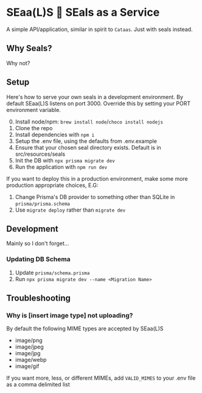 # SEaa(L)S 🦭 SEals as a Service

A simple API/application, similar in spirit to `Cataas`. Just with seals instead.

## Why Seals?

Why not?

## Setup

Here's how to serve your own seals in a development environment. By default SEaa(L)S listens on port 3000. Override this
by setting your PORT environment variable.

0. Install node/npm: `brew install node`/`choco install nodejs`
1. Clone the repo
2. Install dependencies with `npm i`
3. Setup the .env file, using the defaults from .env.example
4. Ensure that your chosen seal directory exists. Default is in src/resources/seals
5. Init the DB with `npx prisma migrate dev`
6. Run the application with `npm run dev`

If you want to deploy this in a production environment, make some more production appropriate choices, E.G:

1. Change Prisma's DB provider to something other than SQLite in `prisma/prisma.schema`
2. Use `migrate deploy` rather than `migrate dev`

## Development

Mainly so I don't forget...

### Updating DB Schema

1. Update `prisma/schema.prisma`
2. Run `npx prisma migrate dev --name <Migration Name>`

## Troubleshooting

### Why is [insert image type] not uploading?

By default the following MIME types are accepted by SEaa(L)S

- image/png
- image/jpeg
- image/jpg
- image/webp
- image/gif

If you want more, less, or different MIMEs, add `VALID_MIMES` to your .env file as a comma delimited list
